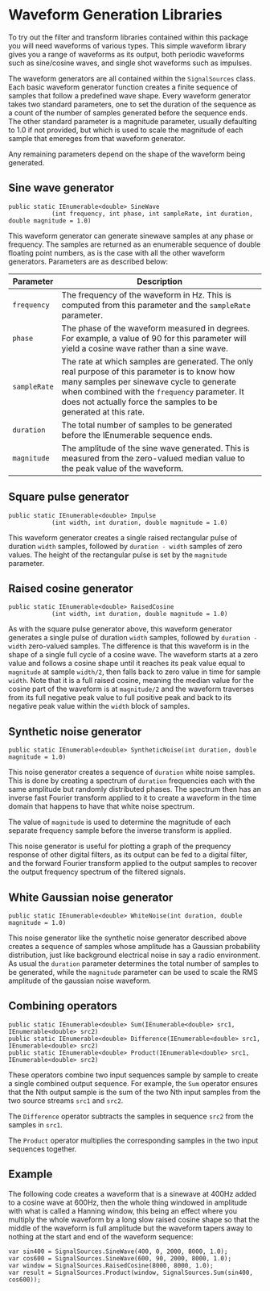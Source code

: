 # Waveform Generation Libraries

To try out the filter and transform libraries contained within this package you will need waveforms of various types. This simple waveform library gives you a range of waveforms as its output, both periodic waveforms such as sine/cosine waves, and single shot waveforms such as impulses.

The waveform generators are all contained within the `SignalSources` class. Each basic waveform generator function creates a finite sequence of samples that follow a predefined wave shape. Every waveform generator takes two standard parameters, one to set the duration of the sequence as a count of the number of samples generated before the sequence ends. The other standard parameter is a magnitude parameter, usually defaulting to 1.0 if not provided, but which is used to scale the magnitude of each sample that emereges from that waveform generator.

Any remaining parameters depend on the shape of the waveform being generated.

## Sine wave generator

```
public static IEnumerable<double> SineWave
            (int frequency, int phase, int sampleRate, int duration, double magnitude = 1.0)
```
This waveform generator can generate sinewave samples at any phase or frequency. The samples
are returned as an enumerable sequence of double floating point numbers, as is the case with
all the other waveform generators. Parameters are as described below:

| Parameter | Description |
| --- | --- |
| `frequency` | The frequency of the waveform in Hz. This is computed from this parameter and the `sampleRate` parameter. |
| `phase` | The phase of the waveform measured in degrees. For example, a value of 90 for this parameter will yield a cosine wave rather than a sine wave. |
| `sampleRate` | The rate at which samples are generated. The only real purpose of this parameter is to know how many samples per sinewave cycle to generate when combined with the `frequency` parameter. It does not actually force the samples to be generated at this rate.|
| `duration` | The total number of samples to be generated before the IEnumerable<double> sequence ends. |
| `magnitude` | The amplitude of the sine wave generated. This is measured from the zero-valued median value to the peak value of the waveform. |

## Square pulse generator

```
public static IEnumerable<double> Impulse
            (int width, int duration, double magnitude = 1.0)
```
This waveform generator creates a single raised rectangular pulse of duration `width` samples,
followed by `duration - width` samples of zero values. The height of the rectangular pulse is
set by the `magnitude` parameter.

## Raised cosine generator

```
public static IEnumerable<double> RaisedCosine
            (int width, int duration, double magnitude = 1.0)
```
As with the square pulse generator above, this waveform generator generates a single pulse
of duration `width` samples, followed by `duration - width` zero-valued samples. The difference
is that this waveform is in the shape of a single full cycle of a cosine wave. The waveform
starts at a zero value and follows a cosine shape until it reaches its peak value equal to `magnitude` at sample `width/2`, then falls back to zero value in time for sample `width`. Note 
that it is a full raised cosine, meaning the median value for the cosine part of the waveform
is at `magnitude/2` and the waveform traverses from its full negative peak value to full positive peak and back to its negative peak value within the `width` block of samples.

## Synthetic noise generator

```
public static IEnumerable<double> SyntheticNoise(int duration, double magnitude = 1.0)
```
This noise generator creates a sequence of `duration` white noise samples. This is done by
creating a spectrum of `duration` frequencies each with the same amplitude but randomly
distributed phases. The spectrum then has an inverse fast Fourier transform applied to
it to create a waveform in the time domain that happens to have that white noise spectrum.

The value of `magnitude` is used to determine the magnitude of each separate frequency sample
before the inverse transform is applied.

This noise generator is useful for plotting a graph of the prequency response of other digital filters, as its output can be fed to a digital filter, and the forward Fourier transform applied to the output samples to recover the output frequency spectrum of the filtered signals.

## White Gaussian noise generator

```
public static IEnumerable<double> WhiteNoise(int duration, double magnitude = 1.0)
```
This noise generator like the synthetic noise generator described above creates a sequence
of samples whose amplitude has a Gaussian probability distribution, just like background electrical noise in say a radio environment. As usual the `duration` parameter determines the total number of samples to be generated, while the `magnitude` parameter can be used to
scale the RMS amplitude of the gaussian noise waveform.

## Combining operators

```
public static IEnumerable<double> Sum(IEnumerable<double> src1, IEnumerable<double> src2)
public static IEnumerable<double> Difference(IEnumerable<double> src1, IEnumerable<double> src2)
public static IEnumerable<double> Product(IEnumerable<double> src1, IEnumerable<double> src2)
```
These operators combine two input sequences sample by sample to create a single combined output
sequence. For example, the `Sum` operator ensures that the Nth output sample is the sum of the two Nth input samples from the two source streams `src1` and `src2`.

The `Difference` operator subtracts the samples in sequence `src2` from the samples in `src1`.

The `Product` operator multiplies the corresponding samples in the two input sequences together.

## Example

The following code creates a waveform that is a sinewave at 400Hz added to a cosine wave at 600Hz, then the whole thing windowed in amplitude with what is called a Hanning window, this
being an effect where you multiply the whole waveform by a long slow raised cosine shape so that
the middle of the waveform is full amplitude but the waveform tapers away to nothing at the
start and end of the waveform sequence:

```
var sin400 = SignalSources.SineWave(400, 0, 2000, 8000, 1.0);
var cos600 = SignalSources.SineWave(600, 90, 2000, 8000, 1.0);
var window = SignalSources.RaisedCosine(8000, 8000, 1.0);
var result = SignalSources.Product(window, SignalSources.Sum(sin400, cos600));
```

